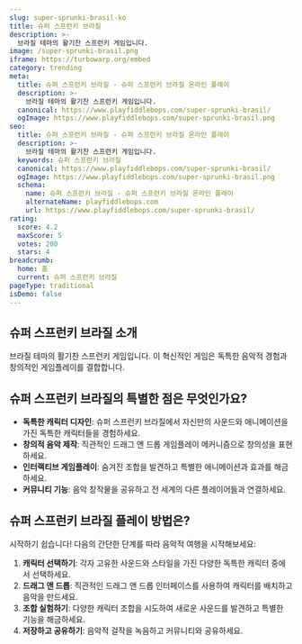 ```yaml
---
slug: super-sprunki-brasil-ko
title: 슈퍼 스프런키 브라질
description: >-
  브라질 테마의 활기찬 스프런키 게임입니다.
image: /super-sprunki-brasil.png
iframe: https://turbowarp.org/embed
category: trending
meta:
  title: 슈퍼 스프런키 브라질 - 슈퍼 스프런키 브라질 온라인 플레이
  description: >-
    브라질 테마의 활기찬 스프런키 게임입니다.
  canonical: https://www.playfiddlebops.com/super-sprunki-brasil/
  ogImage: https://www.playfiddlebops.com/super-sprunki-brasil.png
seo:
  title: 슈퍼 스프런키 브라질 - 슈퍼 스프런키 브라질 온라인 플레이
  description: >-
    브라질 테마의 활기찬 스프런키 게임입니다.
  keywords: 슈퍼 스프런키 브라질
  canonical: https://www.playfiddlebops.com/super-sprunki-brasil/
  ogImage: https://www.playfiddlebops.com/super-sprunki-brasil.png
  schema:
    name: 슈퍼 스프런키 브라질 - 슈퍼 스프런키 브라질 온라인 플레이
    alternateName: playfiddlebops.com
    url: https://www.playfiddlebops.com/super-sprunki-brasil/
rating:
  score: 4.2
  maxScore: 5
  votes: 200
  stars: 4
breadcrumb:
  home: 홈
  current: 슈퍼 스프런키 브라질
pageType: traditional
isDemo: false
---
```


## 슈퍼 스프런키 브라질 소개

브라질 테마의 활기찬 스프런키 게임입니다. 이 혁신적인 게임은 독특한 음악적 경험과 창의적인 게임플레이를 결합합니다.

## 슈퍼 스프런키 브라질의 특별한 점은 무엇인가요?

- **독특한 캐릭터 디자인**: 슈퍼 스프런키 브라질에서 자신만의 사운드와 애니메이션을 가진 독특한 캐릭터들을 경험하세요.
- **창의적 음악 제작**: 직관적인 드래그 앤 드롭 게임플레이 메커니즘으로 창의성을 표현하세요.
- **인터랙티브 게임플레이**: 숨겨진 조합을 발견하고 특별한 애니메이션과 효과를 해금하세요.
- **커뮤니티 기능**: 음악 창작물을 공유하고 전 세계의 다른 플레이어들과 연결하세요.

## 슈퍼 스프런키 브라질 플레이 방법은?

시작하기 쉽습니다\! 다음의 간단한 단계를 따라 음악적 여행을 시작해보세요:

1. **캐릭터 선택하기**: 각자 고유한 사운드와 스타일을 가진 다양한 독특한 캐릭터 중에서 선택하세요.
1. **드래그 앤 드롭**: 직관적인 드래그 앤 드롭 인터페이스를 사용하여 캐릭터를 배치하고 음악을 만드세요.
1. **조합 실험하기**: 다양한 캐릭터 조합을 시도하여 새로운 사운드를 발견하고 특별한 기능을 해금하세요.
1. **저장하고 공유하기**: 음악적 걸작을 녹음하고 커뮤니티와 공유하세요.
